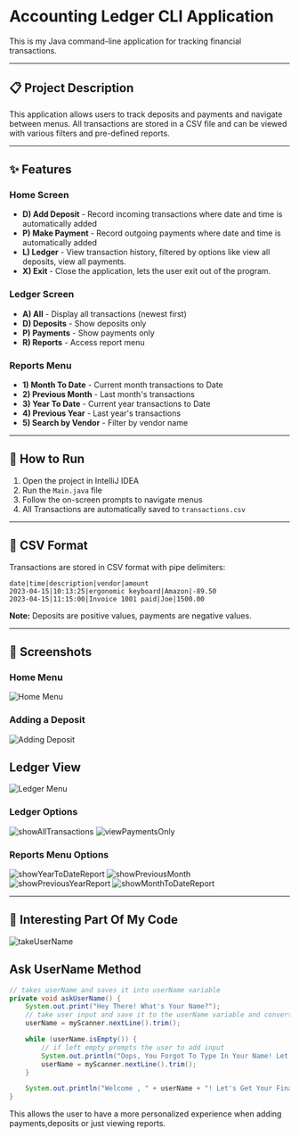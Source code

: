 # Accounting Ledger CLI Application 

This is my Java command-line application for tracking financial transactions.

---

## 📋 Project Description

This application allows users to track deposits and payments and navigate between menus.
All transactions are stored in a CSV file and can be viewed with various filters and pre-defined reports.

---

## ✨ Features

### Home Screen
- **D) Add Deposit** - Record incoming transactions where date and time is automatically added 
- **P) Make Payment** - Record outgoing payments where date and time is automatically added
- **L) Ledger** - View transaction history, filtered by options like view all deposits, view all payments.
- **X) Exit** - Close the application, lets the user exit out of the program. 

### Ledger Screen
- **A) All** - Display all transactions (newest first)
- **D) Deposits** - Show deposits only
- **P) Payments** - Show payments only
- **R) Reports** - Access report menu

### Reports Menu
- **1) Month To Date** - Current month transactions to Date
- **2) Previous Month** - Last month's transactions
- **3) Year To Date** - Current year transactions to Date
- **4) Previous Year** - Last year's transactions
- **5) Search by Vendor** - Filter by vendor name

---

## 🚀 How to Run

1. Open the project in IntelliJ IDEA
2. Run the `Main.java` file
3. Follow the on-screen prompts to navigate menus
4. All Transactions are automatically saved to `transactions.csv`

---

## 💾 CSV Format

Transactions are stored in CSV format with pipe delimiters:
```
date|time|description|vendor|amount
2023-04-15|10:13:25|ergonomic keyboard|Amazon|-89.50
2023-04-15|11:15:00|Invoice 1001 paid|Joe|1500.00
```

**Note:** Deposits are positive values, payments are negative values.

---

## 📸 Screenshots

### Home Menu
![Home Menu](src/main/resources/Images/homeMenu.jpg)

### Adding a Deposit
![Adding Deposit](src/main/resources/Images/addDeposit.jpg)

## Ledger View  
![Ledger Menu](src/main/resources/Images/ledgerMenu.jpg)
### Ledger Options 
![showAllTransactions](src/main/resources/Images/showAllTransactions.jpg)
![viewPaymentsOnly](src/main/resources/Images/showPaymentsOnly.jpg)
### Reports Menu Options 
![showYearToDateReport](src/main/resources/Images/showYearToDateReport.jpg)
![showPreviousMonth](src/main/resources/Images/showPreviousMonthReport.jpg)
![showPreviousYearReport](src/main/resources/Images/showPreviousYearReport.jpg)
![showMonthToDateReport](src/main/resources/Images/showMonthToDateReport.jpg)

---

## 📝 Interesting Part Of My Code
![takeUserName](Images/userName.jpg)
## Ask UserName Method
```java
// takes userName and saves it into userName variable
private void askUserName() {
    System.out.print("Hey There! What's Your Name?");
    // take user input and save it to the userName variable and converts to uppercase
    userName = myScanner.nextLine().trim();

    while (userName.isEmpty()) {
        // if left empty prompts the user to add input
        System.out.println("Oops, You Forgot To Type In Your Name! Let's Try That Again.");
        userName = myScanner.nextLine().trim();
    }

    System.out.println("Welcome , " + userName + "! Let's Get Your Finances Organized!");
}
```
This allows the user to have a more personalized experience when adding payments,deposits or just viewing reports. 
